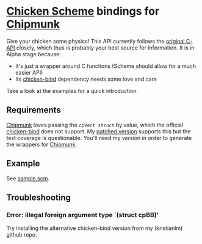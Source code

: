   [Chicken Scheme]: http://call-cc.org/
  [Chipmunk]: http://chipmunk-physics.net/
  [chicken-bind]:(http://wiki.call-cc.org/eggref/4/bind)

# [Chicken Scheme] bindings for [Chipmunk]

Give your chicken some physics! This API currently follows the 
[original C-API](http://chipmunk-physics.net/documentation.php) closely, 
which thus is probably your best source for information. It is in Alpha stage because:

* It's just a wrapper around C functions (Scheme should allow for a much easier API)
* Its [chicken-bind] dependency needs some love and care

Take a look at the examples for a quick introduction.

## Requirements

[Chipmunk] loves passing the `cpVect struct` by value, which the official 
[chicken-bind] does not support. 
My [patched version](https://github.com/kristianlm/chicken-bind)
supports this but the test coverage is questionable. You'll need my version in order to generate the wrappers for [Chipmunk].

## Example

See [sample.scm](/kristianlm/chickmunk/blob/master/sample.scm).

## Troubleshooting

### Error: illegal foreign argument type `(struct cpBB)'

Try installing the alternative chicken-bind version from my (kristianlm) github repo.